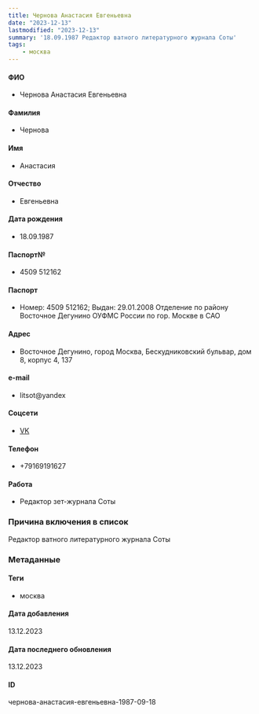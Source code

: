 ```yaml
---
title: Чернова Анастасия Евгеньевна
date: "2023-12-13"
lastmodified: "2023-12-13"
summary: '18.09.1987 Редактор ватного литературного журнала Соты'
tags: 
    - москва
---
```

<!--# pp2-->
<!--## Фигурант-->
<!--### Личные данные-->
#### ФИО
- Чернова Анастасия Евгеньевна
#### Фамилия
- Чернова
#### Имя
- Анастасия
#### Отчество
- Евгеньевна
#### Дата рождения
- 18.09.1987
#### Паспорт№
- 4509 512162
#### Паспорт
- Номер: 4509 512162; Выдан: 29.01.2008 Отделение по району Восточное Дегунино ОУФМС России по гор. Москве в САО
#### Адрес
- Восточное Дегунино, город Москва, Бескудниковский бульвар, дом 8, корпус 4, 137
#### e-mail
- litsot@yandex
#### Соцсети
- [VK](https://vk.com/club111772136)
#### Телефон
- +79169191627
#### Работа
- Редактор зет-журнала Соты
### Причина включения в список
Редактор ватного литературного журнала Соты
### Метаданные
#### Теги
- москва
#### Дата добавления
13.12.2023
#### Дата последнего обновления
13.12.2023
#### ID
чернова-анастасия-евгеньевна-1987-09-18
<!--## END;-->
